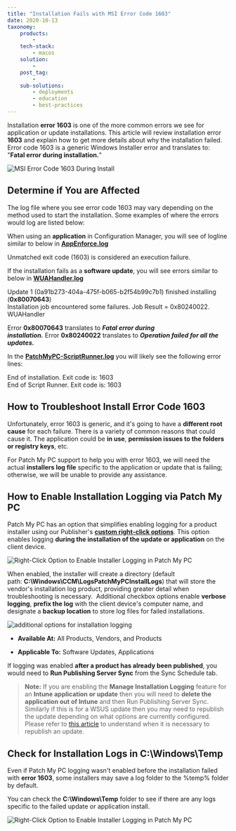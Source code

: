 ```yaml
---
title: "Installation Fails with MSI Error Code 1603"
date: 2020-10-13
taxonomy:
    products:
        - 
    tech-stack:
        - macos
    solution:
        - 
    post_tag:
        - 
    sub-solutions:
        - deployments
        - education
        - best-practices
---
```


Installation **error 1603** is one of the more common errors we see for application or update installations. This article will review installation error **1603** and explain how to get more details about why the installation failed. Error code 1603 is a generic Windows Installer error and translates to: "**Fatal error during installation.**"

![MSI Error Code 1603 During Install](images/MSI-Error-Code-1603-During-Install.png)

## Determine if You are Affected

The log file where you see error code 1603 may vary depending on the method used to start the installation. Some examples of where the errors would log are listed below:

When using an **application** in Configuration Manager, you will see of logline similar to below in **[AppEnforce.log](https://docs.microsoft.com/en-us/mem/configmgr/core/plan-design/hierarchy/log-files#BKMK_AppManageLog)**

Unmatched exit code (1603) is considered an execution failure.

If the installation fails as a **software update**, you will see errors similar to below in **[WUAHandler.log](https://docs.microsoft.com/en-us/mem/configmgr/core/plan-design/hierarchy/log-files#BKMK_SU_NAPLog)**

Update 1 (0a91b273-404a-475f-b065-b2f54b99c7b1) finished installing (**0x80070643**)  
Installation job encountered some failures. Job Result = 0x80240022. WUAHandler

Error **0x80070643** translates to _**Fatal error during installation.**_ Error **0x80240022** translates to _**Operation failed for all the updates.**_

In the **[PatchMyPC-ScriptRunner.log](https://patchmypc.com/collecting-log-files-for-patch-my-pc-support#update-troubleshooting-client-logs)** you will likely see the following error lines:

End of installation. Exit code is: 1603  
End of Script Runner. Exit code is: 1603

## How to Troubleshoot Install Error Code 1603

Unfortunately, error 1603 is generic, and it's going to have a **different root cause** for each failure. There is a variety of common reasons that could cause it. The application could be **in use**, **permission issues to the folders or registry keys**, etc.

For Patch My PC support to help you with error 1603, we will need the actual **installers log file** specific to the application or update that is failing; otherwise, we will be unable to provide any assistance.

## How to Enable Installation Logging via Patch My PC

Patch My PC has an option that simplifies enabling logging for a product installer using our Publisher's **[custom right-click options](/custom-options-available-for-third-party-updates-and-applications)**. This option enables logging **during the installation of the update or application** on the client device.

![Right-Click Option to Enable Installer Logging in Patch My PC](images/Right-Click-Option-to-Enable-Installer-Logging-in-Patch-My-PC.png)

When enabled, the installer will create a directory (default path: **C:\\Windows\\CCM\\LogsPatchMyPCInstallLogs**) that will store the vendor's installation log product, providing greater detail when troubleshooting is necessary.  Additional checkbox options enable **verbose logging**, **prefix the log** with the client device's computer name, and designate a **backup location** to store log files for failed installations.

![additional options for installation logging](images/install-logging-options.png)

- **Available At:** All Products, Vendors, and Products

- **Applicable To:** Software Updates, Applications

If logging was enabled **after a product has already been published**, you would need to **Run Publishing Server Sync** from the Sync Schedule tab.

> **Note:** If you are enabling the **Manage Installation Logging** feature for an **Intune application or update** then you will need to **delete the application out of Intune** and then Run Publishing Server Sync. Similarly if this is for a WSUS update then you may need to republish the update depending on what options are currently configured. Please refer to [this article](https://patchmypc.com/when-and-how-to-republish-third-party-updates) to understand when it is necessary to republish an update.

## Check for Installation Logs in C:\\Windows\\Temp

Even if Patch My PC logging wasn't enabled before the installation failed with **error 1603**, some installers may save a log folder to the %temp% folder by default.

You can check the **C:\\Windows\\Temp** folder to see if there are any logs specific to the failed update or application install.

![Right-Click Option to Enable Installer Logging in Patch My PC](images/Right-Click-Option-to-Enable-Installer-Logging-in-Patch-My-PC-1.png)

